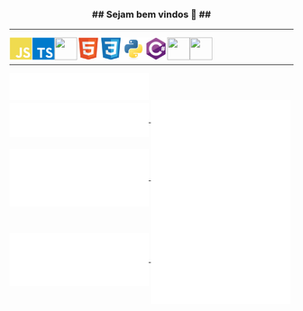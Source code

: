 ### <div align="center"> ## Sejam bem vindos 👋 ## </div> 

<hr size="10px>
<div align="center">

  <img align="left"  height="40" width="40" src="https://raw.githubusercontent.com/devicons/devicon/master/icons/javascript/javascript-plain.svg">
  <img align="left"height="40" width="40" src="https://raw.githubusercontent.com/devicons/devicon/master/icons/typescript/typescript-plain.svg">
  <img align="left"  height="40" width="40" src="https://cdn-icons-png.flaticon.com/512/6132/6132222.png">
  <img align="left" height="40" width="40" src="https://raw.githubusercontent.com/devicons/devicon/master/icons/html5/html5-original.svg">
  <img align="left"  height="40" width="40" src="https://raw.githubusercontent.com/devicons/devicon/master/icons/css3/css3-original.svg">
  <img align="left"  height="40" width="40" src="https://raw.githubusercontent.com/devicons/devicon/master/icons/python/python-original.svg">
  <img align="left"  height="40" width="40" src="https://raw.githubusercontent.com/devicons/devicon/master/icons/csharp/csharp-original.svg">
  <img align="left"  height="40" width="40" src="https://cdn-icons-png.flaticon.com/512/2772/2772128.png">
 <img align="left"  height="40" width="40" src="https://cdn-icons-png.flaticon.com/512/536/536437.png">
</div>
<br><br><hr>
<a href="https://github.com/ellisonleao">
  <img align="center" width="49%" src="./header.svg" />
</a>
<br/>
<a href="https://github.com/ellisonleao">
  <img align="center" width="49%" src="./repositories.svg" />
</a>
<a href="https://github.com/ellisonleao">
  <img align="center" width="49%" src="./acti_comm.svg" />
</a>

<a href="https://github.com/ellisonleao">
  <img align="center" width="49%" src="./iso_calender.svg" />
</a>

<a href="https://github.com/ellisonleao">
    <img align="center" width="49%" src="./issue_pr_lang.svg" />
</a>

<a href="https://github.com/ellisonleao">
  <img align="center" width="49%" src="./rss.svg" />
</a>
<a href="https://github.com/ellisonleao">
    <img align="center" width="49%" src="./achievements.svg" />
</a>
